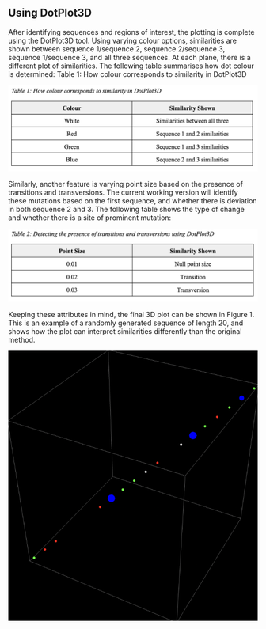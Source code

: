 ## Using DotPlot3D

After identifying sequences and regions of interest, the plotting is complete using the DotPlot3D tool. Using varying colour options, similarities are shown between sequence 1/sequence 2, sequence 2/sequence 3, sequence 1/sequence 3, and all three sequences. At each plane, there is a different plot of similarities. The following table summarises how dot colour is determined:
Table 1: How colour corresponds to similarity in DotPlot3D

![table1](table1.png)

Similarly, another feature is varying point size based on the presence of transitions and transversions. The current working version will identify these mutations based on the first sequence, and whether there is deviation in both sequence 2 and 3. The following table shows the type of change and whether there is a site of prominent mutation:

![table2](table2.png)

Keeping these attributes in mind, the final 3D plot can be shown in Figure 1. This is an example of a randomly generated sequence of length 20, and shows how the plot can interpret similarities differently than the original method.

![exampleplot](exampleplot.png)

